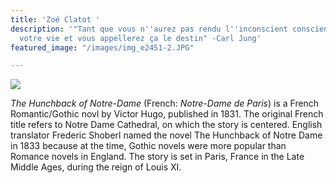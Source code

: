 ```yaml
---
title: 'Zoé Clatot '
description: '"Tant que vous n''aurez pas rendu l''inconscient conscient, il dirigera
  votre vie et vous appellerez ça le destin" -Carl Jung'
featured_image: "/images/img_e2451-2.JPG"

---
```

![](/images/notebook.jpg)

_The Hunchback of Notre-Dame_ (French: _Notre-Dame de Paris_) is a French Romantic/Gothic novl by Victor Hugo, published in 1831. The original French title refers to Notre Dame Cathedral, on which the story is centered. English translator Frederic Shoberl named the novel The Hunchback of Notre Dame in 1833 because at the time, Gothic novels were more popular than Romance novels in England. The story is set in Paris, France in the Late Middle Ages, during the reign of Louis XI.